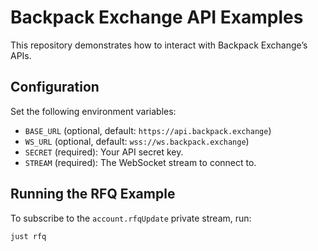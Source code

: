 # Backpack Exchange API Examples

This repository demonstrates how to interact with Backpack Exchange’s APIs.

## Configuration

Set the following environment variables:

- `BASE_URL` (optional, default: `https://api.backpack.exchange`)
- `WS_URL` (optional, default: `wss://ws.backpack.exchange`)
- `SECRET` (required): Your API secret key.
- `STREAM` (required): The WebSocket stream to connect to.

## Running the RFQ Example

To subscribe to the `account.rfqUpdate` private stream, run:

```bash
just rfq
````
